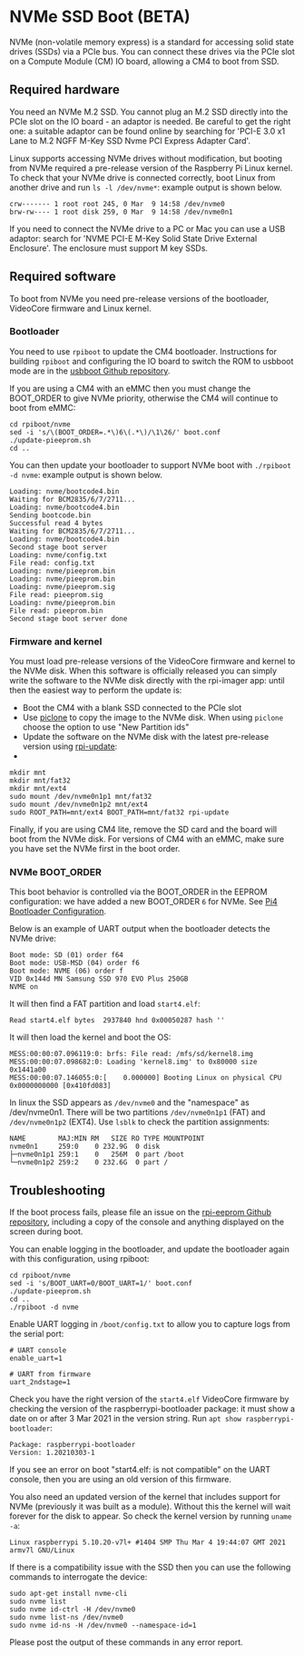 # NVMe SSD Boot (BETA)

NVMe (non-volatile memory express) is a standard for accessing solid state drives (SSDs) via a PCIe bus. You can connect these drives via the PCIe slot on a Compute Module (CM) IO board, allowing a CM4 to boot from SSD.

## Required hardware

You need an NVMe M.2 SSD. You cannot plug an M.2 SSD directly into the PCIe slot on the IO board - an adaptor is needed. Be careful to get the right one: a suitable adaptor can be found online by searching for 'PCI-E 3.0 x1 Lane to M.2 NGFF M-Key SSD Nvme PCI Express Adapter Card'.

Linux supports accessing NVMe drives without modification, but booting from NVMe required a pre-release version of the Raspberry Pi Linux kernel. To check that your NVMe drive is connected correctly, boot Linux from another drive and run `ls -l /dev/nvme*`: example output is shown below.

```
crw------- 1 root root 245, 0 Mar  9 14:58 /dev/nvme0
brw-rw---- 1 root disk 259, 0 Mar  9 14:58 /dev/nvme0n1
```

If you need to connect the NVMe drive to a PC or Mac you can use a USB adaptor: search for 'NVME PCI-E M-Key Solid State Drive External Enclosure'. The enclosure must support M key SSDs.

## Required software

To boot from NVMe you need pre-release versions of the bootloader, VideoCore firmware and Linux kernel.

### Bootloader

You need to use `rpiboot` to update the CM4 bootloader. Instructions for building `rpiboot` and configuring the IO board to switch the ROM to usbboot mode are in the [usbboot Github repository](https://github.com/raspberrypi/usbboot).

If you are using a CM4 with an eMMC then you must change the BOOT_ORDER to give NVMe priority, otherwise the CM4 will continue to boot from eMMC:

```
cd rpiboot/nvme
sed -i 's/\(BOOT_ORDER=.*\)6\(.*\)/\1\26/' boot.conf
./update-pieeprom.sh
cd ..
```

You can then update your bootloader to support NVMe boot with `./rpiboot -d nvme`: example output is shown below.

```
Loading: nvme/bootcode4.bin
Waiting for BCM2835/6/7/2711...
Loading: nvme/bootcode4.bin
Sending bootcode.bin
Successful read 4 bytes
Waiting for BCM2835/6/7/2711...
Loading: nvme/bootcode4.bin
Second stage boot server
Loading: nvme/config.txt
File read: config.txt
Loading: nvme/pieeprom.bin
Loading: nvme/pieeprom.bin
Loading: nvme/pieeprom.sig
File read: pieeprom.sig
Loading: nvme/pieeprom.bin
File read: pieeprom.bin
Second stage boot server done
```

### Firmware and kernel

You must load pre-release versions of the VideoCore firmware and kernel to the NVMe disk. When this software is officially released you can simply write the software to the NVMe disk directly with the rpi-imager app: until then the easiest way to perform the update is:

* Boot the CM4 with a blank SSD connected to the PCIe slot
* Use [piclone](https://github.com/raspberrypi-ui/piclone) to copy the image to the NVMe disk. When using `piclone` choose the option to use "New Partition ids"
* Update the software on the NVMe disk with the latest pre-release version using [rpi-update](../../../raspbian/applications/rpi-update.md):
* 
```
mkdir mnt
mkdir mnt/fat32
mkdir mnt/ext4
sudo mount /dev/nvme0n1p1 mnt/fat32
sudo mount /dev/nvme0n1p2 mnt/ext4
sudo ROOT_PATH=mnt/ext4 BOOT_PATH=mnt/fat32 rpi-update
```

Finally, if you are using CM4 lite, remove the SD card and the board will boot from the NVMe disk. For versions of CM4 with an eMMC, make sure you have set the NVMe first in the boot order.

### NVMe BOOT_ORDER

This boot behavior is controlled via the BOOT_ORDER in the EEPROM configuration: we have added a new BOOT_ORDER `6` for NVMe. See [Pi4 Bootloader Configuration](../bcm2711_bootloader_config.md).

Below is an example of UART output when the bootloader detects the NVMe drive:

```
Boot mode: SD (01) order f64
Boot mode: USB-MSD (04) order f6
Boot mode: NVME (06) order f
VID 0x144d MN Samsung SSD 970 EVO Plus 250GB
NVME on
```

It will then find a FAT partition and load `start4.elf`:

```
Read start4.elf bytes  2937840 hnd 0x00050287 hash ''
```

It will then load the kernel and boot the OS:

```
MESS:00:00:07.096119:0: brfs: File read: /mfs/sd/kernel8.img
MESS:00:00:07.098682:0: Loading 'kernel8.img' to 0x80000 size 0x1441a00
MESS:00:00:07.146055:0:[    0.000000] Booting Linux on physical CPU 0x0000000000 [0x410fd083]
```

In linux the SSD appears as `/dev/nvme0` and the "namespace" as /dev/nvme0n1. There will be two partitions `/dev/nvme0n1p1` (FAT) and `/dev/nvme0n1p2` (EXT4). Use `lsblk` to check the partition assignments:


```
NAME        MAJ:MIN RM   SIZE RO TYPE MOUNTPOINT
nvme0n1     259:0    0 232.9G  0 disk
├─nvme0n1p1 259:1    0   256M  0 part /boot
└─nvme0n1p2 259:2    0 232.6G  0 part /
```

## Troubleshooting

If the boot process fails, please file an issue on the [rpi-eeprom Github repository](https://github.com/raspberrypi/rpi-eeprom), including a copy of the console and anything displayed on the screen during boot.

You can enable logging in the bootloader, and update the bootloader again with this configuration, using rpiboot:

```
cd rpiboot/nvme
sed -i 's/BOOT_UART=0/BOOT_UART=1/' boot.conf
./update-pieeprom.sh
cd ..
./rpiboot -d nvme
```

Enable UART logging in `/boot/config.txt` to allow you to capture logs from the serial port:

```
# UART console
enable_uart=1

# UART from firmware
uart_2ndstage=1
```

Check you have the right version of the `start4.elf` VideoCore firmware by checking the version of the raspberrypi-bootloader package: it must show a date on or after 3 Mar 2021 in the version string. Run `apt show raspberrypi-bootloader`:

```
Package: raspberrypi-bootloader
Version: 1.20210303-1
```

If you see an error on boot "start4.elf: is not compatible" on the UART console, then you are using an old version of this firmware.

You also need an updated version of the kernel that includes support for NVMe (previously it was built as a module). Without this the kernel will wait forever for the disk to appear. So check the kernel version by running `uname -a`:

```
Linux raspberrypi 5.10.20-v7l+ #1404 SMP Thu Mar 4 19:44:07 GMT 2021 armv7l GNU/Linux
```

If there is a compatibility issue with the SSD then you can use the following commands to interrogate the device:

```
sudo apt-get install nvme-cli
sudo nvme list
sudo nvme id-ctrl -H /dev/nvme0
sudo nvme list-ns /dev/nvme0
sudo nvme id-ns -H /dev/nvme0 --namespace-id=1
```

Please post the output of these commands in any error report.
